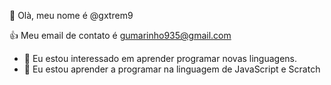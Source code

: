  👋 Olà, meu nome é @gxtrem9 
 
:+1: Meu email de contato é gumarinho935@gmail.com
- 👀 Eu estou interessado em aprender programar novas linguagens.
- 🌱 Eu estou aprender a programar na linguagem de JavaScript e Scratch


<!---
gxtrem9/gxtrem9 is a ✨ special ✨ repository because its `README.md` (this file) appears on your GitHub profile.
You can click the Preview link to take a look at your changes.
--->
